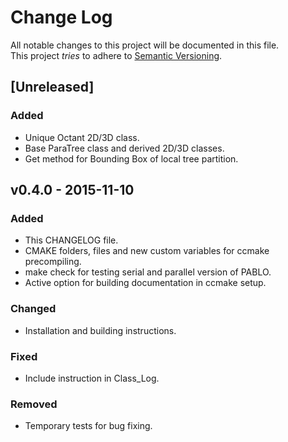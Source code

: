 # Change Log
All notable changes to this project will be documented in this file.  
This project *tries* to adhere to [Semantic Versioning](http://semver.org/).

## [Unreleased]
### Added
- Unique Octant 2D/3D class.
- Base ParaTree class and derived 2D/3D classes.
- Get method for Bounding Box of local tree partition.

## v0.4.0 - 2015-11-10
### Added
- This CHANGELOG file.
- CMAKE folders, files and new custom variables for ccmake precompiling.
- make check for testing serial and parallel version of PABLO.
- Active option for building documentation in ccmake setup.

### Changed
- Installation and building instructions.

### Fixed
- Include instruction in Class_Log.

### Removed
- Temporary tests for bug fixing.

